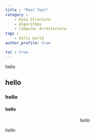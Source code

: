 ```yaml
---
title : "Post Test"
category :
    - Data Structure
    - Algorithms
    - Computer Architecture
tags :
    - hello world
author_profile: true

toc : true
---
```


hello

## hello

### hello

#### hello

$$hello$$

$hello$
